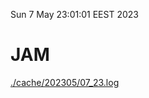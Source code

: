 Sun  7 May 23:01:01 EEST 2023
# JAM
<a href='./cache/202305/07_23.log'>./cache/202305/07_23.log</a>
